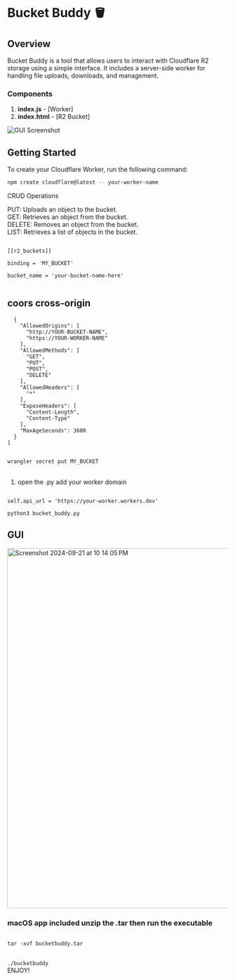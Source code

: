 # Bucket Buddy 🪣

## Overview

Bucket Buddy is a tool that allows users to interact with Cloudflare R2 storage using a simple interface. It includes a server-side worker for handling file uploads, downloads, and management.

### Components

1. **index.js** - [Worker]
2. **index.html** - [R2 Bucket]

![GUI Screenshot](https://github.com/user-attachments/assets/1906c175-31ba-4d25-b1da-ce2f5f43a47e)

## Getting Started

To create your Cloudflare Worker, run the following command:

```bash
npm create cloudflare@latest -- your-worker-name
```

CRUD Operations

PUT: Uploads an object to the bucket.<br>
GET: Retrieves an object from the bucket.<br>
DELETE: Removes an object from the bucket.<br>
LIST: Retrieves a list of objects in the bucket.<br>

<code>
[[r2_buckets]]<br>
binding = 'MY_BUCKET'<br>
bucket_name = 'your-bucket-name-here'<br>
</code>


## coors cross-origin

```[
  {
    "AllowedOrigins": [
      "http://YOUR-BUCKET-NAME",
      "https://YOUR-WORKER-NAME"
    ],
    "AllowedMethods": [
      "GET",
      "PUT",
      "POST",
      "DELETE"
    ],
    "AllowedHeaders": [
      "*"
    ],
    "ExposeHeaders": [
      "Content-Length",
      "Content-Type"
    ],
    "MaxAgeSeconds": 3600
  }
]

```
<code>
wrangler secret put MY_BUCKET
</code>
<br>

1. open the .py add your worker domain<br>
<code>
self.api_url = 'https://your-worker.workers.dev'
</code>

<code>
python3 bucket_buddy.py
</code>

## GUI

<img width="818" alt="Screenshot 2024-09-21 at 10 14 05 PM" src="https://github.com/user-attachments/assets/8e780f38-53cd-4e4d-9491-e5eb24fe4e87">

### macOS app included unzip the .tar then run  the executable 
<code>
tar -xvf bucketbuddy.tar
</code>
<br>
<code>
./bucketbuddy
</code>
ENJOY!









